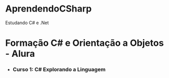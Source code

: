 # AprendendoCSharp
Estudando C# e .Net

<h1>Formação C# e Orientação a Objetos - Alura</h1>

<ul>
  <li><h3>Curso 1: C# Explorando a Linguagem</h3></li>

</ul>

